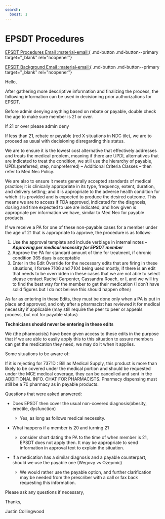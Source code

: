 ```yaml
---
search:
  boost: 1
---
```


# EPSDT Procedures

[EPSDT Procedures Email :material-email:](https://mygainwell-my.sharepoint.com/:u:/g/personal/kaelyn_dobbins_gainwelltechnologies_com/EZ94ZWZLA7VPsSLoKaNq1twBakOP17zNBMwFKo--6toF7Q?e=ozDyOp){ .md-button .md-button--primary target="_blank" rel="noopener"}

[EPSDT Background Email :material-email:](https://mygainwell-my.sharepoint.com/:u:/r/personal/christopher_nguyen_gainwelltechnologies_com/Documents/Evergreen/Emails/In%20preparation%20of%20the%20EPSDT%20portion%20of%20todays%20RPh%20Updates.msg?csf=1&web=1&e=IrG2Zc){ .md-button .md-button--primary target="_blank" rel="noopener"}

Hello,

After gathering more descriptive information and finalizing the process, the following information can be used in decisioning prior authorizations for EPSDT.
 
Before admin denying anything based on rebate or payable, double check the age to make sure member is 21 or over.

If 21 or over please admin deny

If less than 21, rebate or payable (red X situations in NDC tile), we are to proceed as usual with decisioning disregarding this status.
 
We are to ensure it is the lowest cost alternative that effectively addresses and treats the medical problem, meaning if there are UPDL alternatives that are indicated to treat the condition, we still use the hierarchy of payable, UPDL(preferred, step, nonpreferred) – Additional Criteria Classes – then refer to Med Nec Policy.

We are also to ensure it meets generally accepted standards of medical practice; it is clinically appropriate in its type, frequency, extent, duration, and delivery setting; and it is appropriate to the adverse health condition for which it is provided and is expected to produce the desired outcome. This means we are to access if FDA approved, indicated for the diagnosis, dosing and time expected to use are indicated, and how given is appropriate per information we have, similar to Med Nec for payable products.
 
If we receive a PA for one of these non-payable cases for a member under the age of 21 that is appropriate to approve, the procedure is as follows:

1. Use the approval template and include verbiage in internal notes – ***Approving per medical necessity for EPSDT member***
2. Approve the PA for standard amount of time for treatment, if chronic condition 365 days is acceptable 
3. Enter in the Edit Override for the necessary edits that are firing in these situations, I forsee 7106 and 7104 being used mostly, if there is an edit that needs to be overridden in these cases that we are not able to select please contact Rachel Carpenter, Cassandra Roach, or I, and we will try to find the best way for the member to get their medication (I don’t have solid figures but I do not believe this should happen often)
 
As far as entering in these Edits, they must be done only when a PA is put in place and approved, and only after a pharmacist has reviewed it for medical necessity if applicable (may still require the peer to peer or appeals process, but not for payable status)

**Technicians should never be entering in these edits**

We (the pharmacists) have been given access to these edits in the purpose that if we are able to easily apply this to this situation to assure members can get the medication they need, we may do it when it applies.
 
Some situations to be aware of:

If it is rejecting for 7371D : Bill as Medical Supply, this product is more than likely to be covered under the medical portion and should be requested under the MCE medical coverage, they can be cancelled and sent in the ADDITIONAL INFO. CHAT FOR PHARMACISTS.
Pharmacy dispensing must still be a 70 pharmacy as in payable products.
 
Questions that were asked answered:

- Does EPSDT then cover the usual non-covered diagnosis(obesity, erectile, dysfunction)
    - Yes, as long as follows medical necessity.

- What happens if a member is 20 and turning 21
    - consider short dating the PA to the time of when member is 21, EPSDT does not apply then. It may be appropriate to send information in approval text to explain the situation.

- If a medication has a similar diagnosis and a payable counterpart, should we use the payable one (Wegovy vs Ozepmic)
    - We would rather use the payable option, and further clarification may be needed from the prescriber with a call or fax back requesting this information.
 
Please ask any questions if necessary,

Thanks,
 
Justin Collingwood
